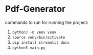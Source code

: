 # Pdf-Generator

commands to run for running the project:

1. `python3 -m venv venv`
2. `source venv/bin/activate`
3. `pip install streamlit docx`
4. `python3 main.py`

